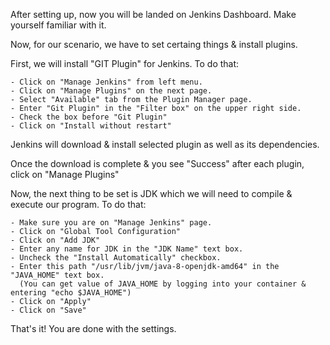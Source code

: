 After setting up, now you will be landed on Jenkins Dashboard.
Make yourself familiar with it.

Now, for our scenario, we have to set certaing things & install plugins.

First, we will install "GIT Plugin" for Jenkins. To do that:

	- Click on "Manage Jenkins" from left menu.
	- Click on "Manage Plugins" on the next page.
	- Select "Available" tab from the Plugin Manager page.
	- Enter "Git Plugin" in the "Filter box" on the upper right side.
	- Check the box before "Git Plugin" 
	- Click on "Install without restart"
	
Jenkins will download & install selected plugin as well as its dependencies.

Once the download is complete & you see "Success" after each plugin, click on "Manage Plugins"

Now, the next thing to be set is JDK which we will need to compile & execute our program. To do that:

	- Make sure you are on "Manage Jenkins" page.
	- Click on "Global Tool Configuration"
	- Click on "Add JDK"
	- Enter any name for JDK in the "JDK Name" text box.
	- Uncheck the "Install Automatically" checkbox.
	- Enter this path "/usr/lib/jvm/java-8-openjdk-amd64" in the "JAVA_HOME" text box.
	  (You can get value of JAVA_HOME by logging into your container & entering "echo $JAVA_HOME")
	- Click on "Apply"
	- Click on "Save"

That's it! You are done with the settings.


